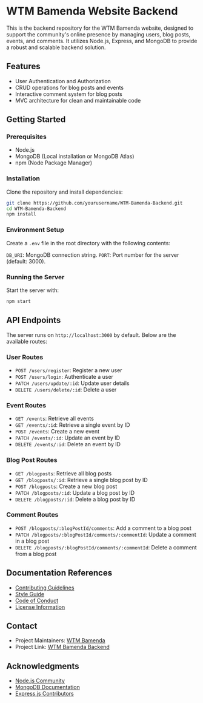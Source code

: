 # WTM Bamenda Website Backend

This is the backend repository for the WTM Bamenda website, designed to support the community's online presence by managing users, blog posts, events, and comments. It utilizes Node.js, Express, and MongoDB to provide a robust and scalable backend solution.

## Features

- User Authentication and Authorization
- CRUD operations for blog posts and events
- Interactive comment system for blog posts
- MVC architecture for clean and maintainable code

## Getting Started

### Prerequisites

- Node.js
- MongoDB (Local installation or MongoDB Atlas)
- npm (Node Package Manager)

### Installation

Clone the repository and install dependencies:

```bash
git clone https://github.com/yourusername/WTM-Bamenda-Backend.git
cd WTM-Bamenda-Backend
npm install
```

### Environment Setup
Create a `.env` file in the root directory with the following contents:

`DB_URI`: MongoDB connection string.
`PORT`: Port number for the server (default: 3000).

### Running the Server
Start the server with:

```bash
npm start
```

## API Endpoints
The server runs on `http://localhost:3000` by default. Below are the available routes:

### User Routes
- `POST /users/register`: Register a new user
- `POST /users/login`: Authenticate a user
- `PATCH /users/update/:id`: Update user details
- `DELETE /users/delete/:id`: Delete a user

### Event Routes
- `GET /events`: Retrieve all events
- `GET /events/:id`: Retrieve a single event by ID
- `POST /events`: Create a new event
- `PATCH /events/:id`: Update an event by ID
- `DELETE /events/:id`: Delete an event by ID

### Blog Post Routes
- `GET /blogposts`: Retrieve all blog posts
- `GET /blogposts/:id`: Retrieve a single blog post by ID
- `POST /blogposts`: Create a new blog post
- `PATCH /blogposts/:id`: Update a blog post by ID
- `DELETE /blogposts/:id`: Delete a blog post by ID

### Comment Routes
- `POST /blogposts/:blogPostId/comments`: Add a comment to a blog post
- `PATCH /blogposts/:blogPostId/comments/:commentId`: Update a comment in a blog post
- `DELETE /blogposts/:blogPostId/comments/:commentId`: Delete a comment from a blog post

## Documentation References

- [Contributing Guidelines](CONTRIBUTING.md)
- [Style Guide](STYLEGUIDE.md)
- [Code of Conduct](CODE_OF_CONDUCT.md)
- [License Information](LICENSE)

## Contact

- Project Maintainers: [WTM Bamenda](mailto:wtmbamenda@gmail.com)
- Project Link: [WTM Bamenda Backend](https://github.com/WTMBamenda/wtm-bamenda-website-backend)

## Acknowledgments

- [Node.js Community](https://nodejs.org/)
- [MongoDB Documentation](https://docs.mongodb.com/)
- [Express.js Contributors](https://expressjs.com/)
